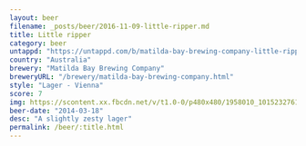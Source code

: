 ```yaml
---
layout: beer
filename: _posts/beer/2016-11-09-little-ripper.md
title: Little ripper
category: beer
untappd: "https://untappd.com/b/matilda-bay-brewing-company-little-ripper/388004"
country: "Australia"
brewery: "Matilda Bay Brewing Company"
breweryURL: "/brewery/matilda-bay-brewing-company.html"
style: "Lager - Vienna"
score: 7
img: https://scontent.xx.fbcdn.net/v/t1.0-0/p480x480/1958010_10152327617388745_1928464789_n.jpg?oh=349c9a380163c9c6eebf8005bfdc5d9a&oe=5B098298
beer-date: "2014-03-18"
desc: "A slightly zesty lager"
permalink: /beer/:title.html
---
```

